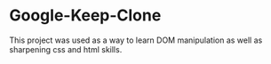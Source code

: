 # Google-Keep-Clone

This project was used as a way to learn DOM manipulation as well as sharpening css and html skills.
